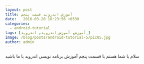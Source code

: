 ```yaml
---
layout: post
title: آموزش اندروید قسمت پنجم
date:   2016-03-20 10:23:56 +0330
categories:
  - android-tutorial
tags: [آموزش, آموزش_اندروید, اندروید_]
image: /blog/posts/android-tutorial-5/pic05.jpg
author: admin
---
```


سلام
با شما هستم با قسمت پنجم آموزش برنامه نویسی اندروید
با ما باشید